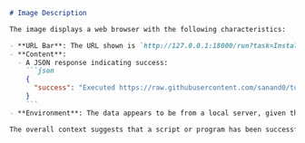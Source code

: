 ```markdown
# Image Description

The image displays a web browser with the following characteristics:

- **URL Bar**: The URL shown is `http://127.0.0.1:18000/run?task=Install%20...`
- **Content**:
  - A JSON response indicating success:
    ```json
    {
      "success": "Executed https://raw.githubusercontent.com/sanand0/tools-in-data-science-public/tds-2025-01/project-1/datam.py with email trial@gmail.com"
    }
    ```
- **Environment**: The data appears to be from a local server, given the IP address `127.0.0.1`.

The overall context suggests that a script or program has been successfully executed, retrieving a Python file from a GitHub repository.
```